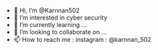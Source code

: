 - 👋 Hi, I’m @Karnnan502
- 👀 I’m interested in cyber security 
- 🌱 I’m currently learning ...
- 💞️ I’m looking to collaborate on ...
- 📫 How to reach me : instagram : @karnnan_502

<!---
Karnnan502/Karnnan502 is a ✨ special ✨ repository because its `README.md` (this file) appears on your GitHub profile.
You can click the Preview link to take a look at your changes.
--->
